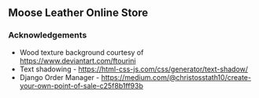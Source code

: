 ## Moose Leather Online Store

### Acknowledgements
* Wood texture background courtesy of https://www.deviantart.com/ftourini
* Text shadowing - https://html-css-js.com/css/generator/text-shadow/
* Django Order Manager - https://medium.com/@christosstath10/create-your-own-point-of-sale-c25f8b1ff93b
